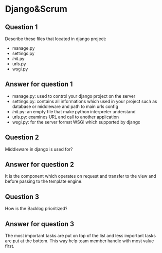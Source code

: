 # Django&Scrum

## Question 1
Describe these files that located in django project:
- manage.py
- settings.py
- _init_.py
- urls.py
- wsgi.py
## Answer for question 1
- manage.py:
used to control your django project on the server
- settings.py:
contains all informations which used in your project such as database or middleware and path to main urls config
- _init_.py:
an empty file that make python interpreter understand
- urls.py:
examines URL and call to another application
- wsgi.py:
for the server format WSGI which  supported by django

## Question 2
Middleware in django is used for?
## Answer for question 2
It is the component which operates on request and transfer to the view and before passing to the template engine.

## Question 3
How is the Backlog prioritized?
## Answer for question 3
The most important tasks are put on top of the list and  less important tasks are put at the bottom. This way help team member handle with most value first.
